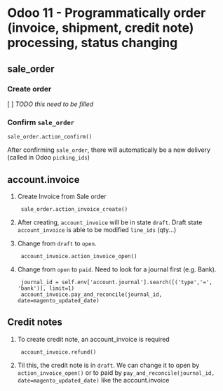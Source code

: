 # Odoo 11 - Programmatically order (invoice, shipment, credit note) processing, status changing

## sale_order

### Create order

[ ] *TODO this need to be filled*

### Confirm `sale_order`

    sale_order.action_confirm()

After confirming `sale_order`, there will automatically be a new delivery (called in Odoo `picking_ids`)

## account.invoice

1. Create Invoice from Sale order

        sale_order.action_invoice_create()

2. After creating, `account_invoice` will be in state `draft`. Draft state `account_invoice` is able to be modified `line_ids` (qty...)

3. Change from `draft` to `open`.

        account_invoice.action_invoice_open()

4. Change from `open` to `paid`. Need to look for a journal first (e.g. Bank).

        journal_id = self.env['account.journal'].search([('type','=', 'bank')], limit=1)
        account_invoice.pay_and_reconcile(journal_id, date=magento_updated_date)

## Credit notes

1. To create credit note, an account_invoice is required

        account_invoice.refund()

2. Til this, the credit note is in `draft`. We can change it to open by `action_invoice_open()` or to paid by `pay_and_reconcile(journal_id, date=magento_updated_date)` like the account.invoice
